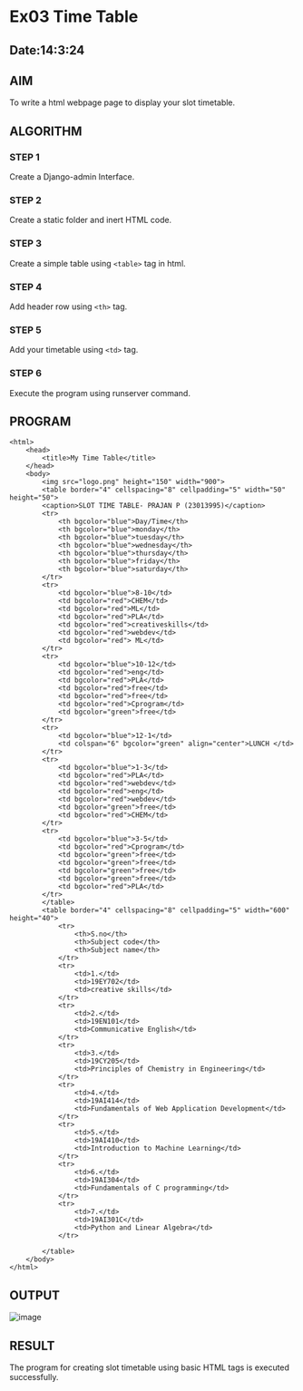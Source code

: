 # Ex03 Time Table
## Date:14:3:24

## AIM
To write a html webpage page to display your slot timetable.

## ALGORITHM
### STEP 1
Create a Django-admin Interface.

### STEP 2
Create a static folder and inert HTML code.

### STEP 3
Create a simple table using ```<table>``` tag in html.

### STEP 4
Add header row using ```<th>``` tag.

### STEP 5
Add your timetable using ```<td>``` tag.

### STEP 6
Execute the program using runserver command.

## PROGRAM
```
<html>
    <head>
        <title>My Time Table</title>
    </head>
    <body>
        <img src="logo.png" height="150" width="900">
        <table border="4" cellspacing="8" cellpadding="5" width="50" height="50">
        <caption>SLOT TIME TABLE- PRAJAN P (23013995)</caption>
        <tr>
            <th bgcolor="blue">Day/Time</th>
            <th bgcolor="blue">monday</th>
            <th bgcolor="blue">tuesday</th>
            <th bgcolor="blue">wednesday</th>
            <th bgcolor="blue">thursday</th>
            <th bgcolor="blue">friday</th>
            <th bgcolor="blue">saturday</th>
        </tr>
        <tr>
            <td bgcolor="blue">8-10</td>
            <td bgcolor="red">CHEM</td>
            <td bgcolor="red">ML</td>
            <td bgcolor="red">PLA</td>
            <td bgcolor="red">creativeskills</td>
            <td bgcolor="red">webdev</td>
            <td bgcolor="red"> ML</td>
        </tr>
        <tr>
            <td bgcolor="blue">10-12</td>
            <td bgcolor="red">eng</td>
            <td bgcolor="red">PLA</td>
            <td bgcolor="red">free</td>
            <td bgcolor="red">free</td>
            <td bgcolor="red">Cprogram</td>
            <td bgcolor="green">free</td>
        </tr>
        <tr>
            <td bgcolor="blue">12-1</td>
            <td colspan="6" bgcolor="green" align="center">LUNCH </td>
        </tr>
        <tr>
            <td bgcolor="blue">1-3</td>
            <td bgcolor="red">PLA</td>
            <td bgcolor="red">webdev</td>
            <td bgcolor="red">eng</td>
            <td bgcolor="red">webdev</td>
            <td bgcolor="green">free</td>
            <td bgcolor="red">CHEM</td>
        </tr>
        <tr>
            <td bgcolor="blue">3-5</td>
            <td bgcolor="red">Cprogram</td>
            <td bgcolor="green">free</td>
            <td bgcolor="green">free</td>
            <td bgcolor="green">free</td>
            <td bgcolor="green">free</td>
            <td bgcolor="red">PLA</td>
        </tr>
        </table>
        <table border="4" cellspacing="8" cellpadding="5" width="600" height="40">
            <tr>
                <th>S.no</th>
                <th>Subject code</th>
                <th>Subject name</th>
            </tr>
            <tr>
                <td>1.</td>
                <td>19EY702</td>
                <td>creative skills</td>
            </tr>
            <tr>
                <td>2.</td>
                <td>19EN101</td>
                <td>Communicative English</td>
            </tr>
            <tr>
                <td>3.</td>
                <td>19CY205</td>
                <td>Principles of Chemistry in Engineering</td>
            </tr>
            <tr>
                <td>4.</td>
                <td>19AI414</td>
                <td>Fundamentals of Web Application Development</td>
            </tr>
            <tr>
                <td>5.</td>
                <td>19AI410</td>
                <td>Introduction to Machine Learning</td>
            </tr>
            <tr>
                <td>6.</td>
                <td>19AI304</td>
                <td>Fundamentals of C programming</td>
            </tr>
            <tr>
                <td>7.</td>
                <td>19AI301C</td>
                <td>Python and Linear Algebra</td>
            </tr>

        </table>
    </body>
</html>
```


## OUTPUT
![image](https://github.com/Karthi051/slot/assets/148327224/fc589e22-edb6-48ec-8cd3-2ecc2990223c)




## RESULT
The program for creating slot timetable using basic HTML tags is executed successfully.
